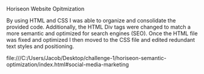 Horiseon Website Opitmization

By using HTML and CSS I was able to organize and consolidate the provided code. Additionally, the HTML Div tags were changed to match a more semantic and optimized for search engines (SEO). Once the HTML file was fixed and optimized I then moved to the CSS file and edited redundant text styles and positioning.

file:///C:/Users/Jacob/Desktop/challenge-1/horiseon-semantic-optimization/index.html#social-media-marketing